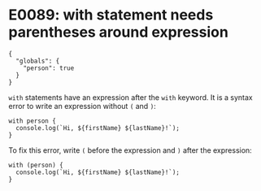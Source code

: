 # E0089: with statement needs parentheses around expression

```config-for-examples
{
  "globals": {
    "person": true
  }
}
```

`with` statements have an expression after the `with` keyword. It is a syntax
error to write an expression without `(` and `)`:

    with person {
      console.log(`Hi, ${firstName} ${lastName}!`);
    }

To fix this error, write `(` before the expression and `)` after the expression:

    with (person) {
      console.log(`Hi, ${firstName} ${lastName}!`);
    }
